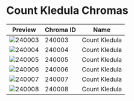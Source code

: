 # Count Kledula Chromas



| Preview | Chroma ID | Name |
|---------|-----------|------|
| ![240003](https://raw.communitydragon.org/latest/plugins/rcp-be-lol-game-data/global/default/v1/champion-chroma-images/240/240003.png) | 240003 | Count Kledula |
| ![240004](https://raw.communitydragon.org/latest/plugins/rcp-be-lol-game-data/global/default/v1/champion-chroma-images/240/240004.png) | 240004 | Count Kledula |
| ![240005](https://raw.communitydragon.org/latest/plugins/rcp-be-lol-game-data/global/default/v1/champion-chroma-images/240/240005.png) | 240005 | Count Kledula |
| ![240006](https://raw.communitydragon.org/latest/plugins/rcp-be-lol-game-data/global/default/v1/champion-chroma-images/240/240006.png) | 240006 | Count Kledula |
| ![240007](https://raw.communitydragon.org/latest/plugins/rcp-be-lol-game-data/global/default/v1/champion-chroma-images/240/240007.png) | 240007 | Count Kledula |
| ![240008](https://raw.communitydragon.org/latest/plugins/rcp-be-lol-game-data/global/default/v1/champion-chroma-images/240/240008.png) | 240008 | Count Kledula |